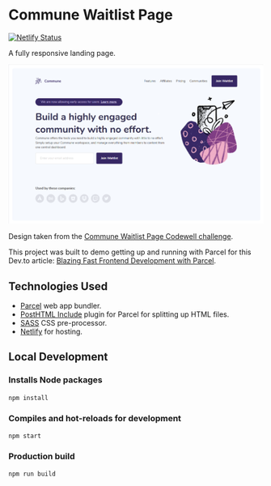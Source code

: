 # Commune Waitlist Page

[![Netlify Status](https://api.netlify.com/api/v1/badges/c2e798c5-f630-42af-9a60-823fbbe58400/deploy-status)](https://app.netlify.com/sites/commune-waitlist-page-aileen-r/deploys)

A fully responsive landing page.

[![Waitlist page screenshot](app-screenshot.png)](https://commune-waitlist-page-aileen-r.netlify.app/)

Design taken from the [Commune Waitlist Page Codewell challenge](https://www.codewell.cc/challenges/608d9565747bad001532bd64).

This project was built to demo getting up and running with Parcel for this Dev.to article: [Blazing Fast Frontend Development with Parcel](https://dev.to/aileenr/blazing-fast-frontend-development-with-parcel-21dc).

## Technologies Used

- [Parcel](https://parceljs.org/) web app bundler.
- [PostHTML Include](https://github.com/posthtml/posthtml-include) plugin for Parcel for splitting up HTML files.
- [SASS](https://sass-lang.com/) CSS pre-processor.
- [Netlify](https://www.netlify.com/) for hosting.

## Local Development

### Installs Node packages

```
npm install
```

### Compiles and hot-reloads for development

```
npm start
```

### Production build

```
npm run build
```
